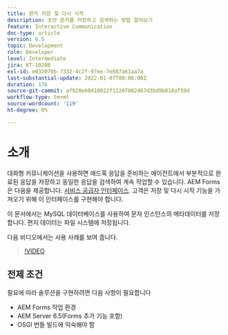 ```yaml
---
title: 편지 저장 및 다시 시작
description: 초안 문자를 저장하고 검색하는 방법 알아보기
feature: Interactive Communication
doc-type: article
version: 6.5
topic: Development
role: Developer
level: Intermediate
jira: KT-10208
exl-id: e032070b-7332-4c2f-97ee-7e887a61aa7a
last-substantial-update: 2022-01-07T00:00:00Z
duration: 176
source-git-commit: af928e60410022f12207082467d3bd9b818af59d
workflow-type: tm+mt
source-wordcount: '119'
ht-degree: 0%

---
```


# 소개

대화형 커뮤니케이션을 사용하면 애드혹 응답을 준비하는 에이전트에서 부분적으로 완료된 응답을 저장하고 동일한 응답을 검색하여 계속 작업할 수 있습니다. AEM Forms은 다음을 제공합니다. [서비스 공급자 인터페이스](https://developer.adobe.com/experience-manager/reference-materials/6-5/forms/javadocs/com/adobe/fd/ccm/ccr/ccrDocumentInstance/api/services/CCRDocumentInstanceService.html). 고객은 저장 및 다시 시작 기능을 가져오기 위해 이 인터페이스를 구현해야 합니다.

이 문서에서는 MySQL 데이터베이스를 사용하여 문자 인스턴스의 메타데이터를 저장합니다. 편지 데이터는 파일 시스템에 저장됩니다.

다음 비디오에서는 사용 사례를 보여 줍니다.

>[!VIDEO](https://video.tv.adobe.com/v/342129?quality=12&learn=on)

## 전제 조건

필요에 따라 솔루션을 구현하려면 다음 사항이 필요합니다

* AEM Forms 작업 환경
* AEM Server 6.5(Forms 추가 기능 포함)
* OSGI 번들 빌드에 익숙해야 함
